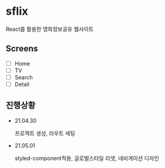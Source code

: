# sflix

React를 활용한 영화정보공유 웹사이트

## Screens

- [ ] Home
- [ ] TV
- [ ] Search
- [ ] Detail

## 진행상황

- 21.04.30

  프로젝트 생성, 라우트 세팅

- 21.05.01

  styled-component적용, 글로벌스타일 리셋, 네비게이션 디자인
